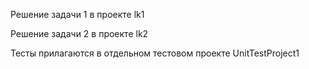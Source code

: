 Решение задачи 1 в проекте lk1

Решение задачи 2 в проекте lk2 

Тесты прилагаются в отдельном тестовом проекте UnitTestProject1

